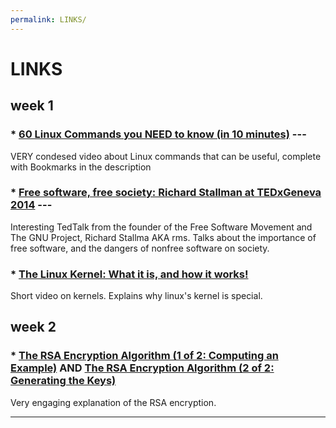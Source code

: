 ```yaml
---
permalink: LINKS/
---
```


# LINKS

## week 1
### * [60 Linux Commands you NEED to know (in 10 minutes)](https://www.youtube.com/watch?v=gd7BXuUQ91w) ---
VERY condesed video about Linux commands that can be useful, complete with Bookmarks in the description
<br>
### * [Free software, free society: Richard Stallman at TEDxGeneva 2014](https://www.youtube.com/watch?v=Ag1AKIl_2GM) ---
Interesting TedTalk from the founder of the Free Software Movement and The GNU Project, Richard Stallma AKA rms.
Talks about the importance of free software, and the dangers of nonfree software on society.
<br>
### * [The Linux Kernel: What it is, and how it works!](https://www.youtube.com/watch?v=JDfo2Lc7iLU)
Short video on kernels. Explains why linux's kernel is special.

## week 2
### * [The RSA Encryption Algorithm (1 of 2: Computing an Example)](https://www.youtube.com/watch?v=4zahvcJ9glg) AND [The RSA Encryption Algorithm (2 of 2: Generating the Keys)](https://www.youtube.com/watch?v=oOcTVTpUsPQ)
Very engaging explanation of the RSA encryption.
<hr>
